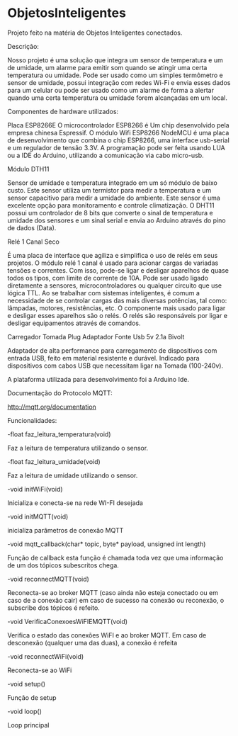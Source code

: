 # ObjetosInteligentes

Projeto feito na matéria de Objetos Inteligentes conectados.

Descrição:

Nosso projeto é uma solução que integra um sensor de temperatura e
um de umidade, um alarme para emitir som quando se atingir uma certa temperatura
ou umidade. Pode ser usado como um simples termômetro e sensor de umidade, possui
integração com redes Wi-Fi e envia esses dados para um celular ou pode ser usado
como um alarme de forma a alertar quando uma certa temperatura ou umidade forem
alcançadas em um local.

Componentes de hardware utilizados:

Placa ESP8266E
O microcontrolador ESP8266 é Um chip desenvolvido pela empresa chinesa Espressif.
O módulo Wifi ESP8266 NodeMCU é uma placa de desenvolvimento que combina o chip ESP8266, uma interface usb-serial e um regulador de tensão 3.3V. A programação pode ser feita usando LUA ou a IDE do Arduino, utilizando a comunicação via cabo micro-usb.

Módulo DTH11

Sensor de umidade e temperatura integrado em um só módulo de baixo custo. Este sensor
utiliza um termistor para medir a temperatura e um sensor capacitivo para medir a umidade
do ambiente. Este sensor é uma excelente opção para monitoramento e controle
climatização.
O DHT11 possui um controlador de 8 bits que converte o sinal de temperatura e
umidade dos sensores e um sinal serial e envia ao Arduino através do pino de dados
(Data).

 Relé 1 Canal Seco
 
É uma placa de interface que agiliza e simplifica o uso de relés em seus projetos. O módulo
relé 1 canal é usado para acionar cargas de variadas tensões e correntes. Com isso, pode-se
ligar e desligar aparelhos de quase todos os tipos, com limite de corrente de 10A. Pode ser
usado ligado diretamente a sensores, microcontroladores ou qualquer circuito que use
lógica TTL.
Ao se trabalhar com sistemas inteligentes, é comum a necessidade de se controlar cargas
das mais diversas potências, tal como: lâmpadas, motores, resistências, etc. O componente
mais usado para ligar e desligar esses aparelhos são o relés. O relés são responsáveis por
ligar e desligar equipamentos através de comandos.

Carregador Tomada Plug Adaptador Fonte Usb 5v 2.1a Bivolt

Adaptador de alta performance para carregamento de dispositivos com entrada USB, feito
em material resistente e durável. Indicado para dispositivos com cabos USB que necessitam
ligar na Tomada (100-240v).

A plataforma utilizada para desenvolvimento foi a Arduino Ide.

Documentação do Protocolo MQTT:

http://mqtt.org/documentation

Funcionalidades:

-float faz_leitura_temperatura(void)

Faz a leitura de temperatura utilizando o sensor.

-float faz_leitura_umidade(void)

Faz a leitura de umidade utilizando o sensor.

-void initWiFi(void)

Inicializa e conecta-se na rede WI-FI desejada

-void initMQTT(void)

inicializa parâmetros de conexão MQTT

-void mqtt_callback(char* topic, byte* payload, unsigned int length) 

Função de callback esta função é chamada toda vez que uma informação de um dos tópicos subescritos chega.

-void reconnectMQTT(void)

Reconecta-se ao broker MQTT (caso ainda não esteja conectado ou em caso de a conexão cair)
em caso de sucesso na conexão ou reconexão, o subscribe dos tópicos é refeito.

-void VerificaConexoesWiFIEMQTT(void)

Verifica o estado das conexões WiFI e ao broker MQTT. 
Em caso de desconexão (qualquer uma das duas), a conexão é refeita

-void reconnectWiFi(void)

Reconecta-se ao WiFi

-void setup()

Função de setup

-void loop()

Loop principal
